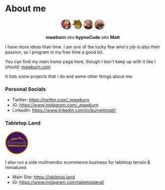 # About me

<p align="center">
  <img src="https://raw.githubusercontent.com/mawburn/mawburn/main/lars-tiny.webp?v=1" alt="Matt Burnett - mawburn Lars Fillmore" width="32px" height="32px"  />
  <img src="https://raw.githubusercontent.com/mawburn/mawburn/main/hypnoCode-tiny.webp?v=1" alt="Matt Burnett - hypnoCode" width="32px" height="32px"  />
  <img src="https://raw.githubusercontent.com/mawburn/mawburn/main/photo.webp?v=2" alt="Matt Burnett" width="32px" height="32px"  />
  <img src="https://raw.githubusercontent.com/mawburn/mawburn/main/Discord.webp?v=1" alt="hypnoCode - Discord" width="32px" height="32px" />
</p>
<p align="center">
  <strong>mawburn</strong> 
  <em>aka</em> <strong>hypnoCode</strong> 
  <em>aka</em> <strong>Matt</strong>
</p>

I have more ideas than time. I am one of the lucky few who's job is also their passion, so I program in my free time a good bit. 

You can find my main home page here, though I don't keep up with it like I should: [mawburn.com](https://mawburn.com)

It lists some projects that I do and some other things about me. 

### Personal Socials

- Twitter: https://twitter.com/_mawburn
- IG: https://www.instagram.com/_mawburn
- LinkedIn: https://www.linkedin.com/in/burnettmatt/

### Tabletop.Land


<a  href="https://tabletop.land" rel="noopener"><img src="https://raw.githubusercontent.com/mawburn/mawburn/main/tabletopland.webp?v=1" alt="TabletopLand - Terrain, Miniatures, & more" width="75px" height="75px" />
</a>


I also run a side multivendor ecommerce business for tabletop terrain & miniatures

- Main Site: https://tabletop.land
- IG: https://www.instagram.com/tabletopland/
